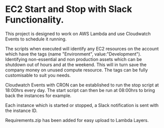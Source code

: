 # EC2 Start and Stop with Slack Functionality.

This project is designed to work on AWS Lambda and use Cloudwatch Events to schedule
it running. 

The scripts when executed will identify any EC2 resources on the account which 
have the tags (name "Environment", value:"Development"). Identifying non-essential
and non production assets which can be shutdown out of hours and at the weekend.
This will in turn save the company money on unused compute resource. The tags
can be fully customisable to suit you needs.

Cloudwatch Events with CRON can be established to run the stop script at 18:00hrs every day.
The start script can then be run at 08:00hrs to bring back the instances for example.

Each instance which is started or stopped, a Slack notification is sent with the 
instance ID. 

Requirements.zip has been added for easy upload to Lambda Layers. 

